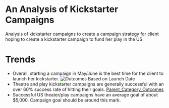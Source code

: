 # An Analysis of Kickstarter Campaigns
Analysis of kickstarter campaigns to create a campaign strategy for client hoping to create a kickstarter campaign to fund her play in the US.

# Trends
* Overall, starting a campaign in May/June is the best time for the client to launch her kickstarter. ![Outcomes Based on Launch Date](path/to/Outcomes_Based_on_Launch_Date.png)
* Theatre and play kickstarter campaigns are generally successful with an over 60% success rate of hitting their goals. [Parent_Category_Outcomes](path/to/Parent_Category_Outcomes.png)
* Successful US theater/play campaigns have an average goal of about $5,000. Campaign goal should be around this mark. 

